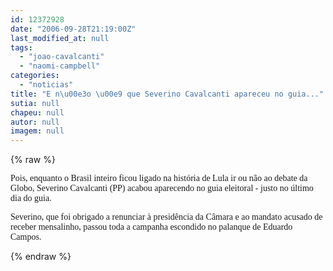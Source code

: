```yaml
---
id: 12372928
date: "2006-09-28T21:19:00Z"
last_modified_at: null
tags:
  - "joao-cavalcanti"
  - "naomi-campbell"
categories:
  - "noticias"
title: "E n\u00e3o \u00e9 que Severino Cavalcanti apareceu no guia..."
sutia: null
chapeu: null
autor: null
imagem: null
---
```

{% raw %}
<p><P><FONT face=Verdana>Pois, enquanto o Brasil inteiro ficou ligado na história de Lula ir ou não ao debate da Globo, Severino Cavalcanti (PP) acabou aparecendo no guia eleitoral - justo no último dia do guia.</FONT></P></p>
<p><P><FONT face=Verdana>Severino, que foi obrigado a renunciar à presidência da Câmara e ao mandato&nbsp;acusado de receber mensalinho,&nbsp;passou toda a campanha escondido no palanque de Eduardo Campos.</FONT></P> </p>
{% endraw %}